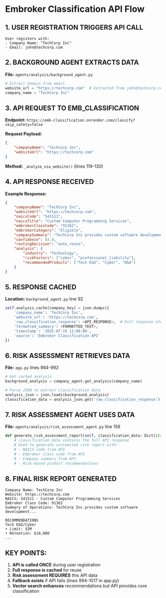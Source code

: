 # Embroker Classification API Flow

## 1. USER REGISTRATION TRIGGERS API CALL
```
User registers with:
- Company Name: "TechCorp Inc"
- Email: john@techcorp.com
```

## 2. BACKGROUND AGENT EXTRACTS DATA
**File:** `agents/analysis/background_agent.py`

```python
# Extract domain from email
website_url = "https://techcorp.com"  # Extracted from john@techcorp.com
company_name = "TechCorp Inc"
```

## 3. API REQUEST TO EMB_CLASSIFICATION
**Endpoint:** `https://emb-classification.onrender.com/classify?skip_safety=false`

**Request Payload:**
```json
{
    "companyName": "TechCorp Inc",
    "websiteUrl": "https://techcorp.com"
}
```

**Method:** `_analyze_via_website()` (lines 119-130)

## 4. API RESPONSE RECEIVED
**Example Response:**
```json
{
    "companyName": "TechCorp Inc",
    "websiteUrl": "https://techcorp.com",
    "naicsCode": "541511",
    "naicsTitle": "Custom Computer Programming Services",
    "embrokerClassCode": "91362",
    "embrokerCategory": "Eligible",
    "companySummary": "TechCorp Inc provides custom software development and IT consulting services...",
    "confidence": 83.8,
    "routingDecision": "auto_route",
    "analysis": {
        "industry": "Technology",
        "riskFactors": ["cyber", "professional_liability"],
        "recommendedProducts": ["Tech E&O", "Cyber", "D&O"]
    }
}
```

## 5. RESPONSE CACHED
**Location:** `background_agent.py` line 92
```python
self.analysis_cache[company_key] = json.dumps({
    'company_name': 'TechCorp Inc',
    'website_url': 'https://techcorp.com',
    'raw_classification_response': <API_RESPONSE>,  # Full response stored here
    'formatted_summary': <FORMATTED_TEXT>,
    'timestamp': '2025-07-19 12:00:00',
    'source': 'Embroker Classification API'
})
```

## 6. RISK ASSESSMENT RETRIEVES DATA
**File:** `app.py` lines 984-992

```python
# Get cached analysis
background_analysis = company_agent.get_analysis(company_name)

# Parse JSON to extract classification data
analysis_json = json.loads(background_analysis)
classification_data = analysis_json.get('raw_classification_response')
```

## 7. RISK ASSESSMENT AGENT USES DATA
**File:** `agents/analysis/risk_assessment_agent.py` line 156

```python
def generate_risk_assessment_report(self, classification_data: Dict[str, Any], company_name: str):
    # classification_data contains the full API response
    # Used to generate customized risk report with:
    # - NAICS code from API
    # - Embroker class code from API  
    # - Company summary from API
    # - Risk-based product recommendations
```

## 8. FINAL RISK REPORT GENERATED
```
Company Name: TechCorp Inc
Website: https://techcorp.com
NAICS: 541511 - Custom Computer Programming Services
Embroker Class Code: 91362
Summary of Operations: TechCorp Inc provides custom software development...

RECOMMENDATIONS
Tech E&O/Cyber
• Limit: $3M
• Retention: $10,000
...
```

## KEY POINTS:
1. **API is called ONCE** during user registration
2. **Full response is cached** for reuse
3. **Risk assessment REQUIRES** this API data
4. **Fallback exists** if API fails (lines 994-1017 in app.py)
5. **Vector search enhances** recommendations but API provides core classification
